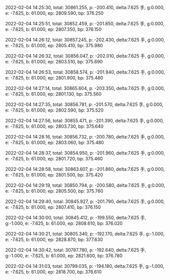 2022-02-04 14:25:30, total: 30861.255, p: -200.410, delta:7.625 手, g:0.000, e: -7.625, b: 61.000, ep: 2809.590, bp: 376.250

2022-02-04 14:25:51, total: 30852.459, p: -201.850, delta:7.625 手, g:0.000, e: -7.625, b: 61.000, ep: 2807.350, bp: 376.150

2022-02-04 14:26:12, total: 30857.245, p: -202.430, delta:7.625 手, g:0.000, e: -7.625, b: 61.000, ep: 2805.410, bp: 375.980

2022-02-04 14:26:32, total: 30856.047, p: -202.010, delta:7.625 手, g:0.000, e: -7.625, b: 61.000, ep: 2803.510, bp: 375.690

2022-02-04 14:26:53, total: 30858.574, p: -201.940, delta:7.625 手, g:0.000, e: -7.625, b: 61.000, ep: 2801.900, bp: 375.480

2022-02-04 14:27:14, total: 30865.604, p: -203.350, delta:7.625 手, g:0.000, e: -7.625, b: 61.000, ep: 2801.130, bp: 375.560

2022-02-04 14:27:35, total: 30856.781, p: -201.570, delta:7.625 手, g:0.000, e: -7.625, b: 61.000, ep: 2802.590, bp: 375.520

2022-02-04 14:27:56, total: 30855.471, p: -201.390, delta:7.625 手, g:0.000, e: -7.625, b: 61.000, ep: 2803.730, bp: 375.640

2022-02-04 14:28:16, total: 30856.732, p: -200.780, delta:7.625 手, g:0.000, e: -7.625, b: 61.000, ep: 2803.060, bp: 375.480

2022-02-04 14:28:37, total: 30854.950, p: -201.960, delta:7.625 手, g:0.000, e: -7.625, b: 61.000, ep: 2801.720, bp: 375.460

2022-02-04 14:28:58, total: 30863.607, p: -201.860, delta:7.625 手, g:0.000, e: -7.625, b: 61.000, ep: 2801.500, bp: 375.420

2022-02-04 14:29:19, total: 30850.794, p: -200.580, delta:7.625 手, g:0.000, e: -7.625, b: 61.000, ep: 2805.500, bp: 375.760

2022-02-04 14:29:40, total: 30845.927, p: -201.790, delta:7.625 手, g:0.000, e: -7.625, b: 61.000, ep: 2807.410, bp: 376.150

2022-02-04 14:30:00, total: 30845.412, p: -199.550, delta:7.625 手, g:-1.000, e: -7.625, b: 61.000, ep: 2808.610, bp: 376.020

2022-02-04 14:30:21, total: 30805.340, p: -192.170, delta:7.625 手, g:-1.000, e: -7.625, b: 61.000, ep: 2828.870, bp: 377.630

2022-02-04 14:30:42, total: 30787.780, p: -192.640, delta:7.625 手, g:-1.000, e: -7.625, b: 61.000, ep: 2821.600, bp: 376.780

2022-02-04 14:31:03, total: 30799.035, p: -194.180, delta:7.625 手, g:-1.000, e: -7.625, b: 61.000, ep: 2818.700, bp: 376.610